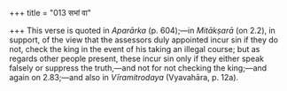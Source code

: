 +++
title = "013 सभां वा"

+++
This verse is quoted in *Aparārka* (p. 604);—in *Mitākṣarā* (on 2.2), in
support, of the view that the assessors duly appointed incur sin if they
do not, check the king in the event of his taking an illegal course; but
as regards other people present, these incur sin only if they either
speak falsely or suppress the truth,—and not for not checking the
king;—and again on 2.83;—and also in *Vīramitrodaya* (Vyavahāra, p.
12a).


